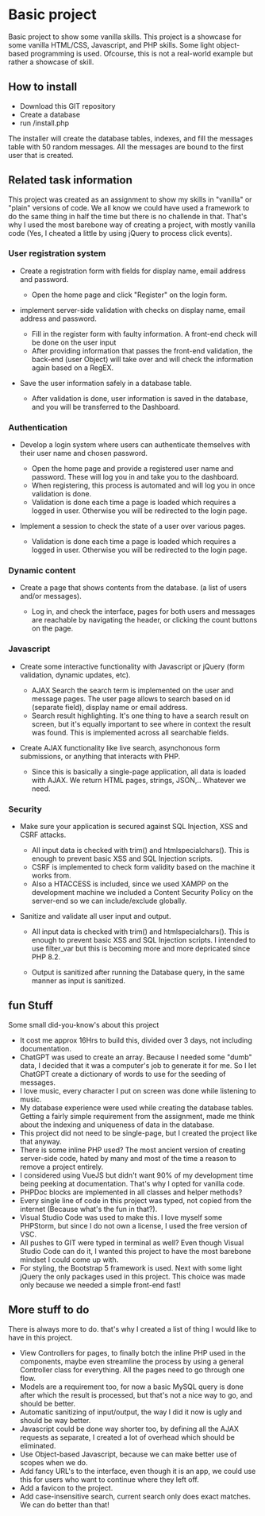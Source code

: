 # Basic project

Basic project to show some vanilla skills. This project is a showcase for some vanilla HTML/CSS, Javascript, and PHP skills. Some light object-based programming is used. Ofcourse, this is not a real-world example but rather a showcase of skill.

## How to install

* Download this GIT repository
* Create a database
* run /install.php

The installer will create the database tables, indexes, and fill the messages table with 50 random messages. All the messages are bound to the first user that is created.

## Related task information

This project was created as an assignment to show my skills in "vanilla" or "plain" versions of code. We all know we could have used a framework to do the same thing in half the time but there is no challende in that. That's why I used the most barebone way of creating a project, with mostly vanilla code (Yes, I cheated a little by using jQuery to process click events).

### User registration system
* Create a registration form with fields for display name, email address and password.

    * Open the home page and click "Register" on the login form.

* implement server-side validation with checks on display name, email address and password.

    * Fill in the register form with faulty information. A front-end check will be done on the user input
    * After providing information that passes the front-end validation, the back-end (user Object) will take over and will check the information again based on a RegEX.

* Save the user information safely in a database table.

    * After validation is done, user information is saved in the database, and you will be transferred to the Dashboard.

### Authentication
* Develop a login system where users can authenticate themselves with their user name and chosen password.

    * Open the home page and provide a registered user name and password. These will log you in and take you to the dashboard.
    * When registering, this process is automated and will log you in once validation is done.
    * Validation is done each time a page is loaded which requires a logged in user. Otherwise you will be redirected to the login page.

* Implement a session to check the state of a user over various pages.

    * Validation is done each time a page is loaded which requires a logged in user. Otherwise you will be redirected to the login page.

### Dynamic content
* Create a page that shows contents from the database. (a list of users and/or messages).

    * Log in, and check the interface, pages for both users and messages are reachable by navigating the header, or clicking the count buttons on the page.

### Javascript
* Create some interactive functionality with Javascript or jQuery (form validation, dynamic updates, etc).

    * AJAX Search the search term is implemented on the user and message pages. The user page allows to search based on id (separate field), display name or email address.
    * Search result highlighting. It's one thing to have a search result on screen, but it's equally important to see where in context the result was found. This is implemented across all searchable fields.

* Create AJAX functionality like live search, asynchonous form submissions, or anything that interacts with PHP.

    * Since this is basically a single-page application, all data is loaded with AJAX. We return HTML pages, strings, JSON,.. Whatever we need.

### Security
* Make sure your application is secured against SQL Injection, XSS and CSRF attacks.

    * All input data is checked with trim() and htmlspecialchars(). This is enough to prevent basic XSS and SQL Injection scripts.
    * CSRF is implemented to check form validity based on the machine it works from.
    * Also a HTACCESS is included, since we used XAMPP on the development machine we included a Content Security Policy on the server-end so we can include/exclude globally.

* Sanitize and validate all user input and output.

    * All input data is checked with trim() and htmlspecialchars(). This is enough to prevent basic XSS and SQL Injection scripts. I intended to use filter_var but this is becoming more and more depricated since PHP 8.2.

    * Output is sanitized after running the Database query, in the same manner as input is sanitized.

## fun Stuff

Some small did-you-know's about this project

* It cost me approx 16Hrs to build this, divided over 3 days, not including documentation.
* ChatGPT was used to create an array. Because I needed some "dumb" data, I decided that it was a computer's job to generate it for me. So I let ChatGPT create a dictionary of words to use for the seeding of messages.
* I love music, every character I put on screen was done while listening to music.
* My database experience were used while creating the database tables. Getting a fairly simple requirement from the assignment, made me think about the indexing and uniqueness of data in the database.
* This project did not need to be single-page, but I created the project like that anyway.
* There is some inline PHP used? The most ancient version of creating server-side code, hated by many and most of the time a reason to remove a project entirely.
* I considered using VueJS but didn't want 90% of my development time being peeking at documentation. That's why I opted for vanilla code.
* PHPDoc blocks are implemented in all classes and helper methods?
* Every single line of code in this project was typed, not copied from the internet (Because what's the fun in that?).
* Visual Studio Code was used to make this. I love myself some PHPStorm, but since I do not own a license, I used the free version of VSC.
* All pushes to GIT were typed in terminal as well? Even though Visual Studio Code can do it, I wanted this project to have the most barebone mindset I could come up with.
* For styling, the Bootstrap 5 framework is used. Next with some light jQuery the only packages used in this project. This choice was made only because we needed a simple front-end fast!

## More stuff to do
There is always more to do. that's why I created a list of thing I would like to have in this project.

* View Controllers for pages, to finally botch the inline PHP used in the components, maybe even streamline the process by using a general Controller class for everything. All the pages need to go through one flow.
* Models are a requirement too, for now a basic MySQL query is done after which the result is processed, but that's not a nice way to go, and should be better.
* Automatic sanitizing of input/output, the way I did it now is ugly and should be way better.
* Javascript could be done way shorter too, by defining all the AJAX requests as separate, I created a lot of overhead which should be eliminated.
* Use Object-based Javascript, because we can make better use of scopes when we do.
* Add fancy URL's to the interface, even though it is an app, we could use this for users who want to continue where they left off.
* Add a favicon to the project.
* Add case-insensitive search, current search only does exact matches. We can do better than that!
